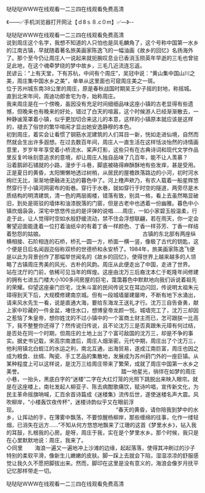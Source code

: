 哒哒哒WWW在线观看一二三四在线观看免费高清

《——✅手机浏览器打开网沚【ｄ8ｓ８.c０m】✅—》--

哒哒哒WWW在线观看一二三四在线观看免费高清　　　　　　　　　　　　　　　　　　　说到周庄这个名字，我想不知道的人只怕也是凤毛麟角了，这个号称中国第一水乡的江南古镇，早就随着著名旅美画家陈逸飞的一幅油画《故乡的回忆》名扬海外了。那个至今仍让周庄人一说起来就扼腕叹息业已香消玉陨英年早逝的三毛也曾驻足此地，在这个魂牵梦绕的梦中故乡，三毛几近流连忘返。　　　　　　　　　　　　　　　　　　　民谚云：“上有天堂，下有苏杭，中间有个周庄”，吴冠中说：“黄山集中国山川之美，周庄集中国水乡之美”，单单从这里面也可窥周庄美之一斑。　　　　　　　　　　　　　　　　　　　位于苏州城东南38公里的周庄，原是春秋战国时期吴王少子摇的封地，称摇城。直到北宋年间，周迪功郎舍宅为寺，始称周庄。　　　　　　　　　　　　　　　　　　　我来周庄是在一个傍晚，虽因没有充足时间细细品味这座小镇的古老显得有些遗憾，但晚来也有晚来的好处，错过了白天的喧嚣，这个时候游人已经渐渐散去，一种静谧笼罩着小镇，似乎更加切合来这儿的本意，这样的小镇原本就应该是这样的，褪去了俗世的繁华喧闹才显出她安逸静穆的本色。　　　　　　　　　　　　　　　　　　　初到周庄，着实会让看惯了钢筋水泥建筑的人们耳目一新，恍如走进仙境，自然而然就会生出许多遐想。在过去数百年间，周庄人一直生活在这样恬淡怡然的诗情画意里，岁岁年年享受着小桥流水、桨声灯影，这些只有在古典诗词和现代文学作品里反复吟咏刻意追求的意境，却让周庄人独自品味了几百年，能不让人羡慕？　　　　　　　　　　　　　　　　　　　沿着鹅卵石铺就的小路，漫步于斗巷，脚底被硌得麻酥酥地有些发痒，甚是受用。正是夏日的黄昏，太阳懒懒地透过树梢，从居民的屋檐跌落路边的小河，初时河水绚烂无比，渐渐地便融进无边的暮色中了。河上橹声欸乃，有农人载着一船星辉悠然穿行于小镇河网密布的街巷。穿行于水巷，就如穿行于时空的隧道，两旁尽是木质结构的明清建筑，清一色的两层阁楼，错落有致，别具一格，看上去虽然略显破旧，到处是斑驳的墙体和油漆脱落的门窗，但是古老中也透着一份幽雅。暮色中小镇炊烟袅袅，深宅中悠悠传出的是评弹的说唱……周庄，一如小家碧玉般温柔，行走于此，让人觉得时空如水般舒缓流动，禁不住会浮想联翩，若在雨天，你一定会奢望迎面能逢着一位打着油纸伞的有着丁香一样颜色、丁香一样芬芳、丁香一样结着愁怨的姑娘。　　　　　　　　　　　　　　　　　　　古镇的东北部有两座纵横相接、石阶相连的石桥，桥孔一圆一方，桥面一横一竖，像极了古代的钥匙，这个便是日后名闻遐迩俗称双桥的世德桥和永安桥了。1984年，旅美画家陈逸飞便是以此为背景创作了那幅举世闻名的《故乡的回忆》，使得世界上越来越多的人领略了古镇周庄秀美的风光、古朴的风韵。周庄从此便走出了中国，走进了世界。　　　　　　　　　　　　　　　　　　　站在沈厅的门前，依稀可见当年的辉煌。这座由沈万三后裔沈本仁于乾隆年间修建的拥有七进五门楼大小100多间房屋的巨宅，霭霭暮色中默默地向我们诉说着祖先的荣耀。仰望这座豪门巨宅，沈朱斗富的民间传说又在耳边闪回，传说明太祖朱元璋得到天下后，大规模修建南京城。但有一段城墙屡建屡垮，不断有地下水涌出，请来风水先生一看，说是直通大海，要给东海龙王送礼才行。沈万三自告奋勇，献上家中珍藏的一件金盆，堵住水口，想博皇帝龙颜一悦。城墙完工了，沈万三却因之惹恼了朱皇帝，想你姓沈的不过小镇中的一个富商土财主而已，怎可跟朕一比高下，我不整整你还得了？然传说归传说，且不论沈万三是否真跟朱元璋有何过结，是否处在同一个时期，但周庄的土地上出了个富可敌国的沈万三，却是不争的事实。据史书记载，宋高宗南渡后，周庄人烟渐密。元代中期，周庄出了个沈万三，他利用镇北白蚬江的水运之利，南北互通，出海贸易，遂成江南巨富，周庄也因之成为粮食、丝绸、陶瓷、手工艺品的集散地，发展成为苏州葑门外的一座巨镇。从某种程度上可以这样说，是沈万三给周庄带来了繁荣，成就了周庄中国第一水乡之美誉。　　　　　　　　　　　　　　　　　　　踏一地星光，徜徉在如梦的周庄小巷，一抬头，黑底白字的“迷楼”二字在大红灯笼的光照下跳脱出来映入眼帘。就是在这座楼上，南社发起人柳亚子、陈去病酣歌痛饮，赋诗吟唱，宣传新文化，为民主革命摇旗呐喊，汇百余首诗篇成《迷楼集》流传后世，遂使迷楼名声大震。风吹柳岸，“小楼轰饮夜传杯”，迷楼诗韵似乎又在眼前浮现。　　　　　　　　　　　　　　　　　　　“春天的黄昏，请你陪我到梦中的水乡，让挥动的手，在薄雾中飘荡，不要惊醒杨柳岸，那些缠绵的往事，化作一缕轻烟，已消失在远方……”不知从何方悠悠地飘来了江珊的这首《梦里水乡》，钻入我的耳鼓，扎根我的心房。是呀，周庄于我，实在是个梦里水乡。那个时候，我只是在心里默默地说：周庄，我来了。　　　　　　　　　　　　　　　　　　　　　　　　　　　　　　　　　　　　　　　　　　　　　　　　　　　　◇同里
　　海浪一遍又一遍地冲上沙滩的边缘，起起落落，使得其冲刷过的沙子特别的柔软平滑，像新生儿嫩嫩的皮肤。脚一踩上去就会下陷，湿湿凉凉的舒服感觉让我久久不愿把脚拔出来。然而，脚印在这里是没有意义的，海浪会像岁月抚平记忆那样带走一切。





哒哒哒WWW在线观看一二三四在线观看免费高清

